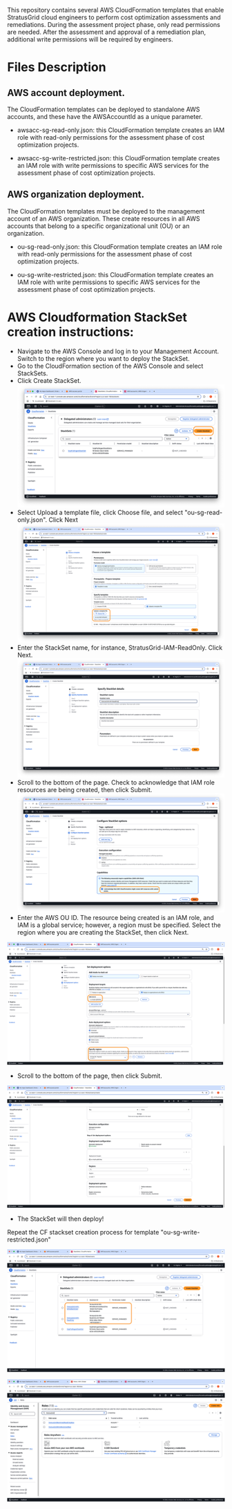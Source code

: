 
This repository contains several AWS CloudFormation templates that enable StratusGrid cloud engineers to perform cost optimization assessments and remediations. During the assessment project phase, only read permissions are needed. After the assessment and approval of a remediation plan, additional write permissions will be required by engineers.

# Files Description

## AWS account deployment.

The CloudFormation templates can be deployed to standalone AWS accounts, and these have the AWSAccountId as a unique parameter.

- awsacc-sg-read-only.json: this CloudFormation template creates an IAM role with read-only permissions for the assessment phase of cost optimization projects.

 - awsacc-sg-write-restricted.json: this CloudFormation template creates an IAM role with write permissions to specific AWS services for the assessment phase of cost optimization projects.

## AWS organization deployment.

The CloudFormation templates must be deployed to the management account of an AWS organization. These create resources in all AWS accounts that belong to a specific organizational unit (OU) or an organization.

- ou-sg-read-only.json: this CloudFormation template creates an IAM role with read-only permissions for the assessment phase of cost optimization projects.

- ou-sg-write-restricted.json: this CloudFormation template creates an IAM role with write permissions to specific AWS services for the assessment phase of cost optimization projects.

# AWS Cloudformation StackSet creation instructions:

- Navigate to the AWS Console and log in to your Management Account. Switch to the region where you want to deploy the StackSet.
- Go to the CloudFormation section of the AWS Console and select StackSets.
- Click Create StackSet.
![1](.images/Screenshot2024-12-05at4.39.56PM.png)
- Select Upload a template file, click Choose file, and select "ou-sg-read-only.json". Click Next
![2](.images/Screenshot2024-12-05at4.43.32PM.png)
- Enter the StackSet name, for instance, StratusGrid-IAM-ReadOnly. Click Next.
![3](.images/Screenshot2024-12-05at4.45.46PM.png)
- Scroll to the bottom of the page. Check to acknowledge that IAM role resources are being created, then click Submit.
![4](.images/Screenshot2024-12-05at4.46.13PM.png)
- Enter the AWS OU ID. The resource being created is an IAM role, and IAM is a global service; however, a region must be specified. Select the region where you are creating the StackSet, then click Next.

![5](.images/Screenshot2024-12-05at4.51.08PM.png)
- Scroll to the bottom of the page, then click Submit.

![6](.images/Screenshot2024-12-05at4.53.11PM.png)
- The StackSet will then deploy!

Repeat the CF stackset creation process for template "ou-sg-write-restricted.json"

![7](.images/Screenshot2024-12-05at5.02.07PM.png)

![8](.images/Screenshot2024-12-05at5.03.18PM.png)
